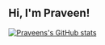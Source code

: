 ## Hi, I'm Praveen!

[![Praveens's GitHub stats](https://github-readme-stats.vercel.app/api?username=praveen-balakrishnan)](https://github.com/anuraghazra/github-readme-stats)
